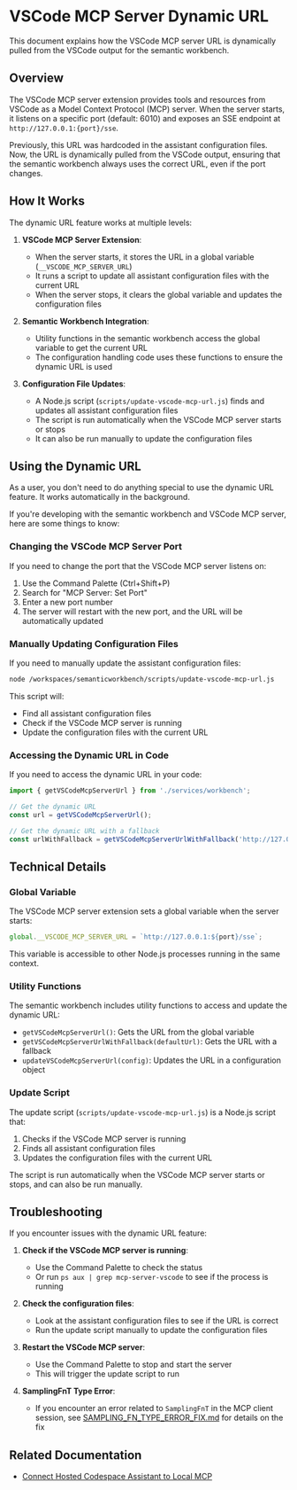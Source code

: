 # VSCode MCP Server Dynamic URL

This document explains how the VSCode MCP server URL is dynamically pulled from the VSCode output for the semantic workbench.

## Overview

The VSCode MCP server extension provides tools and resources from VSCode as a Model Context Protocol (MCP) server. When the server starts, it listens on a specific port (default: 6010) and exposes an SSE endpoint at `http://127.0.0.1:{port}/sse`.

Previously, this URL was hardcoded in the assistant configuration files. Now, the URL is dynamically pulled from the VSCode output, ensuring that the semantic workbench always uses the correct URL, even if the port changes.

## How It Works

The dynamic URL feature works at multiple levels:

1. **VSCode MCP Server Extension**:
   - When the server starts, it stores the URL in a global variable (`__VSCODE_MCP_SERVER_URL`)
   - It runs a script to update all assistant configuration files with the current URL
   - When the server stops, it clears the global variable and updates the configuration files

2. **Semantic Workbench Integration**:
   - Utility functions in the semantic workbench access the global variable to get the current URL
   - The configuration handling code uses these functions to ensure the dynamic URL is used

3. **Configuration File Updates**:
   - A Node.js script (`scripts/update-vscode-mcp-url.js`) finds and updates all assistant configuration files
   - The script is run automatically when the VSCode MCP server starts or stops
   - It can also be run manually to update the configuration files

## Using the Dynamic URL

As a user, you don't need to do anything special to use the dynamic URL feature. It works automatically in the background.

If you're developing with the semantic workbench and VSCode MCP server, here are some things to know:

### Changing the VSCode MCP Server Port

If you need to change the port that the VSCode MCP server listens on:

1. Use the Command Palette (Ctrl+Shift+P)
2. Search for "MCP Server: Set Port"
3. Enter a new port number
4. The server will restart with the new port, and the URL will be automatically updated

### Manually Updating Configuration Files

If you need to manually update the assistant configuration files:

```bash
node /workspaces/semanticworkbench/scripts/update-vscode-mcp-url.js
```

This script will:
- Find all assistant configuration files
- Check if the VSCode MCP server is running
- Update the configuration files with the current URL

### Accessing the Dynamic URL in Code

If you need to access the dynamic URL in your code:

```typescript
import { getVSCodeMcpServerUrl } from './services/workbench';

// Get the dynamic URL
const url = getVSCodeMcpServerUrl();

// Get the dynamic URL with a fallback
const urlWithFallback = getVSCodeMcpServerUrlWithFallback('http://127.0.0.1:6010/sse');
```

## Technical Details

### Global Variable

The VSCode MCP server extension sets a global variable when the server starts:

```typescript
global.__VSCODE_MCP_SERVER_URL = `http://127.0.0.1:${port}/sse`;
```

This variable is accessible to other Node.js processes running in the same context.

### Utility Functions

The semantic workbench includes utility functions to access and update the dynamic URL:

- `getVSCodeMcpServerUrl()`: Gets the URL from the global variable
- `getVSCodeMcpServerUrlWithFallback(defaultUrl)`: Gets the URL with a fallback
- `updateVSCodeMcpServerUrl(config)`: Updates the URL in a configuration object

### Update Script

The update script (`scripts/update-vscode-mcp-url.js`) is a Node.js script that:

1. Checks if the VSCode MCP server is running
2. Finds all assistant configuration files
3. Updates the configuration files with the current URL

The script is run automatically when the VSCode MCP server starts or stops, and can also be run manually.

## Troubleshooting

If you encounter issues with the dynamic URL feature:

1. **Check if the VSCode MCP server is running**:
   - Use the Command Palette to check the status
   - Or run `ps aux | grep mcp-server-vscode` to see if the process is running

2. **Check the configuration files**:
   - Look at the assistant configuration files to see if the URL is correct
   - Run the update script manually to update the configuration files

3. **Restart the VSCode MCP server**:
   - Use the Command Palette to stop and start the server
   - This will trigger the update script to run

4. **SamplingFnT Type Error**:
   - If you encounter an error related to `SamplingFnT` in the MCP client session, see [SAMPLING_FN_TYPE_ERROR_FIX.md](SAMPLING_FN_TYPE_ERROR_FIX.md) for details on the fix

## Related Documentation

- [Connect Hosted Codespace Assistant to Local MCP](connect-hosted-codespace-assistant-to-local-mcp.md)

